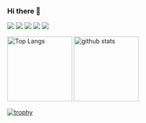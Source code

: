 ### Hi there 👋

<!--
**matsuda-slab/matsuda-slab** is a ✨ _special_ ✨ repository because its `README.md` (this file) appears on your GitHub profile.

Here are some ideas to get you started:

- 🔭 I’m currently working on ...
- 🌱 I’m currently learning ...
- 👯 I’m looking to collaborate on ...
- 🤔 I’m looking for help with ...
- 💬 Ask me about ...
- 📫 How to reach me: ...
- 😄 Pronouns: ...
- ⚡ Fun fact: ...
-->

![](https://img.shields.io/badge/-Vim-019733.svg?logo=vim&style=flat)
![](https://img.shields.io/badge/-Linux-6C6694.svg?logo=linux&style=flat)
![](https://img.shields.io/badge/-C-black.svg?logo=c&style=flat)
![](https://img.shields.io/badge/-Python-F9DC3E.svg?logo=python&style=flat)
![](https://img.shields.io/badge/-PyTorch-lightgray.svg?logo=pytorch&style=flat)

<p align="left">
  <img alt="Top Langs" height="150px" src="https://github-readme-stats.vercel.app/api?username=matsuda-slab&count_private=true&show_icons=true&theme=radical" />
  <img alt="github stats" height="150px" src="https://github-readme-stats.vercel.app/api/top-langs/?username=matsuda-slab&layout=compact&theme=radical" />  
</p>

[![trophy](https://github-profile-trophy.vercel.app/?username=matsuda-slab)](https://github.com/ryo-ma/github-profile-trophy)
